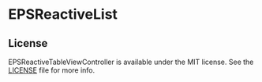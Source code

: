 # EPSReactiveList

## License

EPSReactiveTableViewController is available under the MIT license. See the [LICENSE](https://github.com/ElectricPeelSoftware/EPSReactiveTableViewController/blob/master/LICENSE) file for more info.
